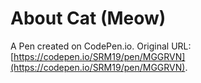 # About Cat (Meow)

A Pen created on CodePen.io. Original URL: [https://codepen.io/SRM19/pen/MGGRVN](https://codepen.io/SRM19/pen/MGGRVN).

